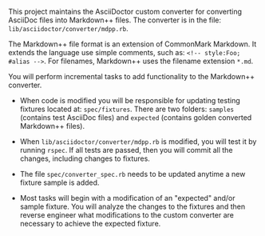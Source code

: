
This project maintains the AsciiDoctor custom converter for converting AsciiDoc files into Markdown++ files. The converter is in the file: `lib/asciidoctor/converter/mdpp.rb`.

The Markdown++ file format is an extension of CommonMark Markdown. It extends the language use simple comments, such as: `<!-- style:Foo; #alias -->`. For filenames, Markdown++ uses the filename extension `*.md`.

You will perform incremental tasks to add functionality to the Markdown++ converter.
  - When code is modified you will be responsible for updating testing fixtures located at: `spec/fixtures`. There are two folders: `samples` (contains test AsciiDoc files) and `expected` (contains golden converted Markdown++ files).

  - When `lib/asciidoctor/converter/mdpp.rb` is modified, you will test it by running `rspec`. If all tests are passed, then you will commit all the changes, including changes to fixtures.

  - The file `spec/converter_spec.rb` needs to be updated anytime a new fixture sample is added.

  - Most tasks will begin with a modification of an "expected" and/or sample  fixture. You will analyze the changes to the fixtures and then reverse engineer what modifications to the custom converter are necessary to achieve the expected fixture.
  